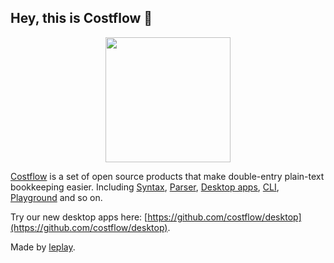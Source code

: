 ## Hey, this is Costflow 👋

<p align="center">
  <img src="https://www.costflow.io/img/logo.svg" width="200"/>
</p>


[Costflow](https://costflow.io/) is a set of open source products that make double-entry plain-text bookkeeping easier. Including [Syntax](https://www.costflow.io/docs/syntax/), [Parser](https://www.costflow.io/docs/parser/), [Desktop apps](https://www.costflow.io/docs/desktop-apps/), [CLI](https://www.costflow.io/docs/cli/), [Playground](https://playground.costflow.io/) and so on.

Try our new desktop apps here: [https://github.com/costflow/desktop](https://github.com/costflow/desktop).

Made by [leplay](https://leplay.net).
